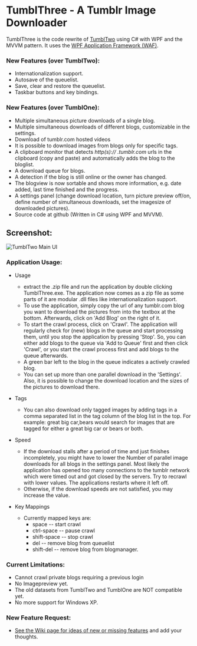 # TumblThree - A Tumblr Image Downloader

TumblThree is the code rewrite of [TumblTwo](https://github.com/johanneszab/TumblTwo) using C# with WPF and the MVVM pattern. It uses the [WPF Application Framework (WAF)](https://waf.codeplex.com/).

### New Features (over TumblTwo):
* Internationalization support.
* Autosave of the queuelist.
* Save, clear and restore the queuelist.
* Taskbar buttons and key bindings.

### New Features (over TumblOne):
* Multiple simultaneous picture downloads of a single blog.
* Multiple simultaneous downloads of different blogs, customizable in the settings.
* Download of tumblr.com hosted videos
* It is possible to download images from blogs only for specific tags.
* A clipboard monitor that detects *http(s):// .tumblr.com* urls in the clipboard (copy and paste) and automatically adds the blog to the bloglist.
* A download queue for blogs.
* A detection if the blog is still online or the owner has changed.
* The blogview is now sortable and shows more information, e.g. date added, last time finished and the progress.
* A settings panel (change download location, turn picture preview off/on, define number of simultaneous downloads, set the imagesize of downloaded pictures).
* Source code at github (Written in C# using WPF and MVVM).

## Screenshot:
![TumblTwo Main UI](http://www.jzab.de/sites/default/files/images/tumblthree.png?raw=true "TumblThree Main UI")

### Application Usage: ###

* Usage
  * extract the .zip file and run the application by double clicking TumblThree.exe. The application now comes as a zip file as some parts of it are modular .dll files like internationalization support.
  * To use the application, simply copy the url of any tumblr.com blog you want to download the pictures from into the textbox at the bottom. Afterwards, click on 'Add Blog' on the right of it.
  * To start the crawl process, click on 'Crawl'. The application will regularly check for (new) blogs in the queue and start processing them, until you stop the application by pressing 'Stop'. So, you can either add blogs to the queue via 'Add to Queue' first and then click 'Crawl', or you start the crawl process first and add blogs to the queue afterwards.
  * A green bar left to the blog in the queue indicates a actively crawled blog.
  * You can set up more than one parallel download in the 'Settings'. Also, it is possible to change the download location and the sizes of the pictures to download there.

* Tags

  * You can also download only tagged images by adding tags in a comma separated list in the tag column of the blog list in the top. For example: great big car,bears would search for images that are tagged for either a great big car or bears or both.

* Speed

  * If the download stalls after a period of time and just finishes incompletely, you might have to lower the Number of parallel image downloads for all blogs in the settings panel. Most likely the application has opened too many connections to the tumblr network which were timed out and got closed by the servers. Try to recrawl with lower values. The applications restarts where it left off.
  * Otherwise, if the download speeds are not satisfied, you may increase the value.

* Key Mappings

  * Currently mapped keys are: 
    * space -- start crawl
    * ctrl-space -- pause crawl
    * shift-space -- stop crawl
    * del -- remove blog from queuelist
    * shift-del -- remove blog from blogmanager.

### Current Limitations: ###

* Cannot crawl private blogs requiring a previous login
* No Imagepreview yet.
* The old datasets from TumblTwo and TumblOne are NOT compatible yet.
* No more support for Windows XP.
 
### New Feature Request: ###

* [See the Wiki page for ideas of new or missing features](https://github.com/johanneszab/TumblThree/wiki/New-Feature-Requests-and-Possible-Enhancements) and add your thoughts.
